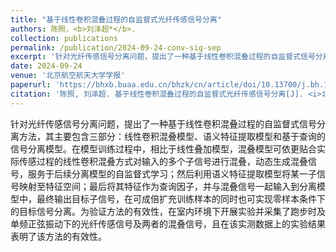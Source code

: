 ```yaml
---
title: "基于线性卷积混叠过程的自监督式光纤传感信号分离"
authors: 陈照，<b>刘泽超*</b>.
collection: publications
permalink: /publication/2024-09-24-conv-sig-sep
excerpt: '针对光纤传感信号分离问题，提出了一种基于线性卷积混叠过程的自监督式信号分离方法.'
date: 2024-09-24
venue: '北京航空航天大学学报'
paperurl: 'https://bhxb.buaa.edu.cn/bhzk/cn/article/doi/10.13700/j.bh.1001-5965.2024.0409'
citation: '陈照, 刘泽超. 基于线性卷积混叠过程的自监督式光纤传感信号分离[J]. <i>北京航空航天大学学报</i>. doi:10.13700/j.bh.1001-5965.2024.0409'
---
```

针对光纤传感信号分离问题，提出了一种基于线性卷积混叠过程的自监督式信号分离方法，其主要包含三部分：线性卷积混叠模型、语义特征提取模型和基于查询的信号分离模型。在模型训练过程中，相比于线性叠加模型，混叠模型可依更贴合实际传感过程的线性卷积混叠方式对输入的多个子信号进行混叠，动态生成混叠信号，服务于后续分离模型的自监督式学习；然后利用语义特征提取模型将某一子信号映射至特征空间；最后将其特征作为查询因子，并与混叠信号一起输入到分离模型中，最终输出目标子信号，在可成倍扩充训练样本的同时也可实现零样本条件下的目标信号分离。为验证方法的有效性，在室内环境下开展实验并采集了跑步时及单频正弦振动下的光纤传感信号及两者的混叠信号，且在该实测数据上的实验结果表明了该方法的有效性。
